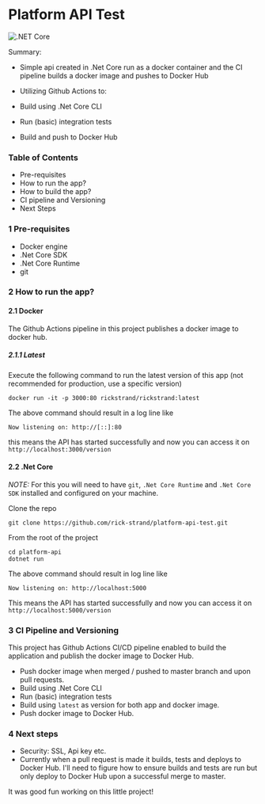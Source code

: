 # Platform API Test

![.NET Core](https://github.com/rick-strand/platform-api-test/workflows/.NET%20Core/badge.svg)

Summary:
- Simple api created in .Net Core run as a docker container and the CI pipeline builds a docker image and pushes to Docker Hub

- Utilizing Github Actions to:
- Build using .Net Core CLI
- Run (basic) integration tests
- Build and push to Docker Hub

### Table of Contents

- Pre-requisites
- How to run the app?
- How to build the app?
- CI pipeline and Versioning
- Next Steps


### 1 Pre-requisites

- Docker engine
- .Net Core SDK
- .Net Core Runtime
- git

### 2 How to run the app?

#### 2.1 Docker

The Github Actions pipeline in this project publishes a docker image to docker hub.

##### 2.1.1 Latest

Execute the following command to run the latest version of this app (not recommended for production, use a specific version)

```
docker run -it -p 3000:80 rickstrand/rickstrand:latest  
```

The above command should result in a log line like

```
Now listening on: http://[::]:80
```
this means the API has started successfully and now you can access it on `http://localhost:3000/version`


#### 2.2 .Net Core


*NOTE:* For this you will need to have `git`, `.Net Core Runtime` and `.Net Core SDK` installed and configured on your machine.

Clone the repo

```
git clone https://github.com/rick-strand/platform-api-test.git
```

From the root of the project
```
cd platform-api
dotnet run
```

The above command should result in log line like
```
Now listening on: http://localhost:5000
```

This means the API has started successfully and now you can access it on `http://localhost:5000/version`


### 3 CI Pipeline and Versioning

This project has Github Actions CI/CD pipeline enabled to build the application and publish the docker image to Docker Hub. 

- Push docker image when merged / pushed to master branch and upon pull requests. 
- Build using .Net Core CLI
- Run (basic) integration tests
- Build using `latest` as version for both app and docker image.
- Push docker image to Docker Hub.

### 4 Next steps

- Security: SSL, Api key etc.
- Currently when a pull request is made it builds, tests and deploys to Docker Hub. I'll need to figure how to ensure builds and tests are run but only deploy to Docker Hub upon a successful merge to master. 

It was good fun working on this little project!



